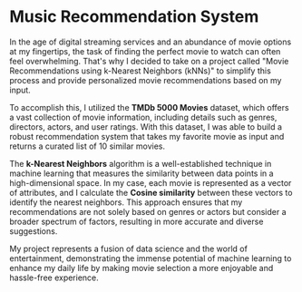 # Music Recommendation System
In the age of digital streaming services and an abundance of movie options at my fingertips, the task of finding the perfect movie to watch can often feel overwhelming. That's why I decided to take on a project called "Movie Recommendations using k-Nearest Neighbors (kNNs)" to simplify this process and provide personalized movie recommendations based on my input.

To accomplish this, I utilized the <b>TMDb 5000 Movies</b> dataset, which offers a vast collection of movie information, including details such as genres, directors, actors, and user ratings. With this dataset, I was able to build a robust recommendation system that takes my favorite movie as input and returns a curated list of 10 similar movies.

The <b>k-Nearest Neighbors</b> algorithm is a well-established technique in machine learning that measures the similarity between data points in a high-dimensional space. In my case, each movie is represented as a vector of attributes, and I calculate the <b>Cosine similarity</b> between these vectors to identify the nearest neighbors. This approach ensures that my recommendations are not solely based on genres or actors but consider a broader spectrum of factors, resulting in more accurate and diverse suggestions.

My project represents a fusion of data science and the world of entertainment, demonstrating the immense potential of machine learning to enhance my daily life by making movie selection a more enjoyable and hassle-free experience.
